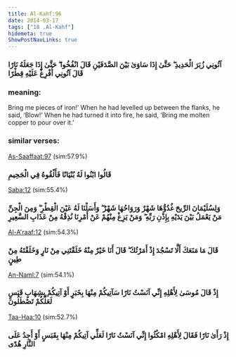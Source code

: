 ```yaml
---
title: Al-Kahf:96
date: 2014-03-17
tags: ["18 .Al-Kahf"]
hidemeta: true 
ShowPostNavLinks: true 
---
```

### آتُونِي زُبَرَ الْحَدِيدِ ۖ حَتَّىٰ إِذَا سَاوَىٰ بَيْنَ الصَّدَفَيْنِ قَالَ انْفُخُوا ۖ حَتَّىٰ إِذَا جَعَلَهُ نَارًا قَالَ آتُونِي أُفْرِغْ عَلَيْهِ قِطْرًا
### meaning: 
Bring me pieces of iron!’ When he had levelled up between the flanks, he said, ‘Blow!’ When he had turned it into fire, he said, ‘Bring me molten copper to pour over it.’
### similar verses: 

[As-Saaffaat:97](/37/97) (sim:57.9%)

### قَالُوا ابْنُوا لَهُ بُنْيَانًا فَأَلْقُوهُ فِي الْجَحِيمِ

[Saba:12](/34/12) (sim:55.4%)

### وَلِسُلَيْمَانَ الرِّيحَ غُدُوُّهَا شَهْرٌ وَرَوَاحُهَا شَهْرٌ ۖ وَأَسَلْنَا لَهُ عَيْنَ الْقِطْرِ ۖ وَمِنَ الْجِنِّ مَنْ يَعْمَلُ بَيْنَ يَدَيْهِ بِإِذْنِ رَبِّهِ ۖ وَمَنْ يَزِغْ مِنْهُمْ عَنْ أَمْرِنَا نُذِقْهُ مِنْ عَذَابِ السَّعِيرِ

[Al-A'raaf:12](/7/12) (sim:54.3%)

### قَالَ مَا مَنَعَكَ أَلَّا تَسْجُدَ إِذْ أَمَرْتُكَ ۖ قَالَ أَنَا خَيْرٌ مِنْهُ خَلَقْتَنِي مِنْ نَارٍ وَخَلَقْتَهُ مِنْ طِينٍ

[An-Naml:7](/27/7) (sim:54.1%)

### إِذْ قَالَ مُوسَىٰ لِأَهْلِهِ إِنِّي آنَسْتُ نَارًا سَآتِيكُمْ مِنْهَا بِخَبَرٍ أَوْ آتِيكُمْ بِشِهَابٍ قَبَسٍ لَعَلَّكُمْ تَصْطَلُونَ

[Taa-Haa:10](/20/10) (sim:52.7%)

### إِذْ رَأَىٰ نَارًا فَقَالَ لِأَهْلِهِ امْكُثُوا إِنِّي آنَسْتُ نَارًا لَعَلِّي آتِيكُمْ مِنْهَا بِقَبَسٍ أَوْ أَجِدُ عَلَى النَّارِ هُدًى
